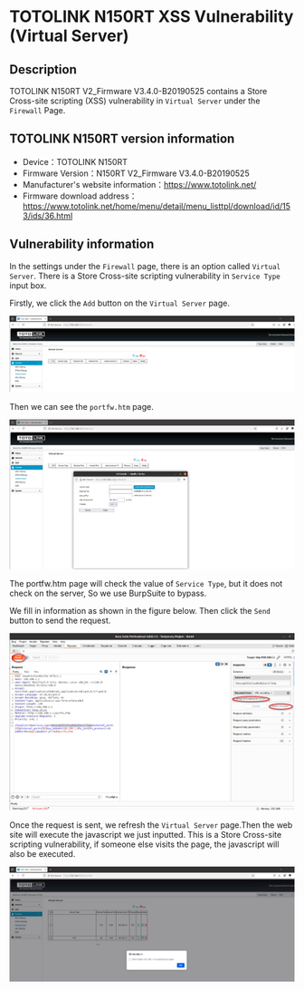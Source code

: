 # TOTOLINK N150RT XSS Vulnerability (Virtual Server)
## Description

TOTOLINK N150RT V2_Firmware V3.4.0-B20190525 contains a Store Cross-site scripting (XSS) vulnerability in `Virtual Server` under the `Firewall` Page.

## TOTOLINK N150RT version information

- Device：TOTOLINK N150RT
- Firmware Version：N150RT V2_Firmware V3.4.0-B20190525
- Manufacturer's website information：https://www.totolink.net/ 
- Firmware download address：https://www.totolink.net/home/menu/detail/menu_listtpl/download/id/153/ids/36.html

## Vulnerability information

In the settings under the `Firewall` page, there is an option called `Virtual Server`. There is a Store Cross-site scripting vulnerability in `Service Type` input box. 

Firstly, we click the `Add` button on the `Virtual Server` page.

![1.png](imgs/1.png)

Then we can see the `portfw.htm` page.

![2.png](imgs/2.png)

The portfw.htm page will check the value of `Service Type`, but it does not check on the server, So we use BurpSuite to bypass. 

We fill in information as shown in the figure below. Then click the `Send` button to send the request.

![7.png](imgs/7.png)

Once the request is sent, we refresh the `Virtual Server` page.Then the web site will execute the javascript we just inputted. This is a Store Cross-site scripting vulnerability, if someone else visits the page, the javascript will also be executed.

![8.png](imgs/8.png)
